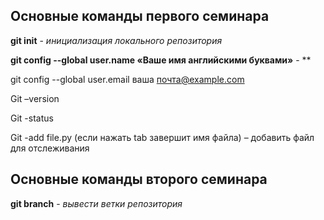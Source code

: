 ## Основные команды первого семинара

**git init** - *инициализация локального репозитория*

**git config --global user.name «Ваше имя английскими буквами»** - **

git config --global user.email ваша почта@example.com

Git –version

Git -status

Git -add file.py (если нажать tab завершит имя файла) – добавить файл для отслеживания 

## Основные команды второго семинара

**git branch** - *вывести ветки репозитория*
